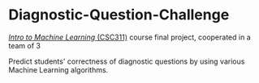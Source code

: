 # Diagnostic-Question-Challenge
  [<em>Intro to Machine Learning</em> (CSC311)](http://www.cs.toronto.edu/~rgrosse/courses/csc311_f20/) course final project, cooperated in a team of 3
  
  Predict students' correctness of diagnostic questions by using various Machine Learning algorithms.
